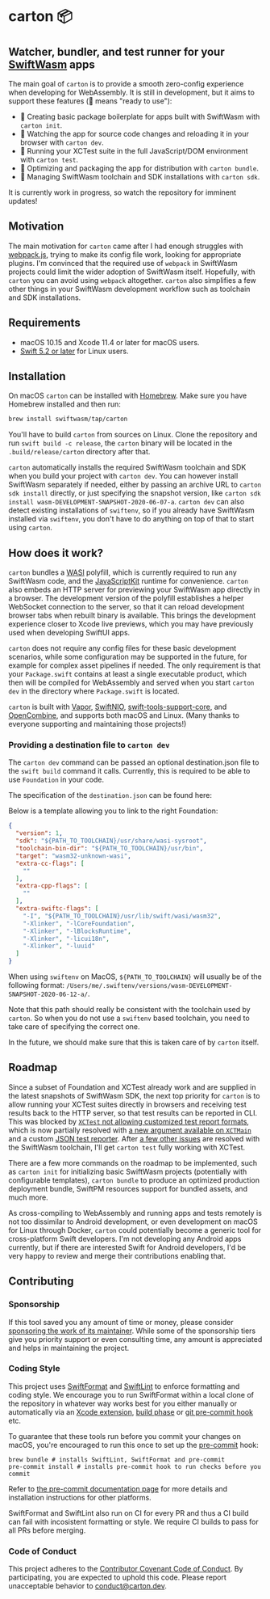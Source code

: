 # carton 📦

## Watcher, bundler, and test runner for your [SwiftWasm](https://swiftwasm.org/) apps

The main goal of `carton` is to provide a smooth zero-config experience when developing for WebAssembly.
It is still in development, but it aims to support these features (🐥 means "ready to use"):

- 🥚 Creating basic package boilerplate for apps built with SwiftWasm with `carton init`.
- 🐥 Watching the app for source code changes and reloading it in your browser with `carton dev`.
- 🐣 Running your XCTest suite in the full JavaScript/DOM environment with `carton test`.
- 🥚 Optimizing and packaging the app for distribution with `carton bundle`.
- 🐥 Managing SwiftWasm toolchain and SDK installations with `carton sdk`.

It is currently work in progress, so watch the repository for imminent updates!

## Motivation

The main motivation for `carton` came after I had enough struggles with [webpack.js](https://webpack.js.org),
trying to make its config file work, looking for appropriate plugins. I'm convinced that the required use of
`webpack` in SwiftWasm projects could limit the wider adoption of SwiftWasm itself. Hopefully, with `carton`
you can avoid using `webpack` altogether. `carton` also simplifies a few other things in your SwiftWasm
development workflow such as toolchain and SDK installations.

## Requirements

- macOS 10.15 and Xcode 11.4 or later for macOS users.
- [Swift 5.2 or later](https://swift.org/download/) for Linux users.

## Installation

On macOS `carton` can be installed with [Homebrew](https://brew.sh/). Make sure you have Homebrew
installed and then run:

```sh
brew install swiftwasm/tap/carton
```

You'll have to build `carton` from sources on Linux. Clone the repository and run
`swift build -c release`, the `carton` binary will be located in the `.build/release/carton`
directory after that.

`carton` automatically installs the required SwiftWasm toolchain and SDK when you build
your project with `carton dev`. You can however install SwiftWasm separately if needed,
either by passing an archive URL to `carton sdk install` directly, or just specifying the snapshot
version, like `carton sdk install wasm-DEVELOPMENT-SNAPSHOT-2020-06-07-a`. `carton dev` can
also detect existing installations of `swiftenv`, so if you already have SwiftWasm installed
via `swiftenv`, you don't have to do anything on top of that to start using `carton`.

## How does it work?

`carton` bundles a [WASI](https://wasi.dev) polyfill, which is currently required to run any SwiftWasm code,
and the [JavaScriptKit](https://github.com/kateinoigakukun/JavaScriptKit/) runtime for convenience.
`carton` also embeds an HTTP server for previewing your SwiftWasm app directly in a browser.
The development version of the polyfill establishes a helper WebSocket connection to the server, so that
it can reload development browser tabs when rebuilt binary is available. This brings the development
experience closer to Xcode live previews, which you may have previously used when developing SwiftUI apps.

`carton` does not require any config files for these basic development scenarios, while some configuration
may be supported in the future, for example for complex asset pipelines if needed. The only requirement
is that your `Package.swift` contains at least a single executable product, which then will be compiled
for WebAssembly and served when you start `carton dev` in the directory where `Package.swift` is located.

`carton` is built with [Vapor](https://vapor.codes/), [SwiftNIO](https://github.com/apple/swift-nio),
[swift-tools-support-core](https://github.com/apple/swift-tools-support-core), and
[OpenCombine](https://github.com/broadwaylamb/OpenCombine), and supports both macOS and Linux. (Many
thanks to everyone supporting and maintaining those projects!)

### Providing a destination file to `carton dev`
The `carton dev` command can be passed an optional destination.json file to the `swift build` command it calls. Currently, this is required to be able to use `Foundation` in your code.

The specification of the `destination.json` can be found here:

Below is a template allowing you to link to the right Foundation:
```json
{
  "version": 1,
  "sdk": "${PATH_TO_TOOLCHAIN}/usr/share/wasi-sysroot",
  "toolchain-bin-dir": "${PATH_TO_TOOLCHAIN}/usr/bin",
  "target": "wasm32-unknown-wasi",
  "extra-cc-flags": [
    ""
  ],
  "extra-cpp-flags": [
    ""
  ],
  "extra-swiftc-flags": [
    "-I", "${PATH_TO_TOOLCHAIN}/usr/lib/swift/wasi/wasm32",
    "-Xlinker", "-lCoreFoundation",
    "-Xlinker", "-lBlocksRuntime",
    "-Xlinker", "-licui18n",
    "-Xlinker", "-luuid"
  ]
}
```

When using `swiftenv` on MacOS, `${PATH_TO_TOOLCHAIN}` will usually be of the following format: `/Users/me/.swiftenv/versions/wasm-DEVELOPMENT-SNAPSHOT-2020-06-12-a/`.

Note that this path should really be consistent with the toolchain used by `carton`. So when you do not use a `swiftenv` based toolchain, you need to take care of specifying the correct one.

In the future, we should make sure that this is taken care of by `carton` itself.

## Roadmap

Since a subset of Foundation and XCTest already work and are supplied in the latest snapshots of
SwiftWasm SDK, the next top priority for `carton` is to allow running your XCTest suites directly in
browsers and receiving test results back to the HTTP server, so that test results can be reported in CLI.
This was blocked by [`XCTest` not allowing customized test report formats](https://bugs.swift.org/browse/SR-8436),
which is now partially resolved with [a new argument available on
`XCTMain`](https://github.com/apple/swift-corelibs-xctest/pull/306) and a custom [JSON test
reporter](https://github.com/MaxDesiatov/XCTestJSONObserver/). After [a few other
issues](https://github.com/swiftwasm/swift/pull/1233) are resolved with the SwiftWasm toolchain, I'll get
`carton test` fully working with XCTest.

There are a few more commands on the roadmap to be implemented, such as `carton init` for initializing
basic SwiftWasm projects (potentially with configurable templates), `carton bundle` to produce an
optimized production deployment bundle, SwiftPM resources support for bundled assets, and much more.

As cross-compiling to WebAssembly and running apps and tests remotely is not too dissimilar to Android
development, or even development on macOS for Linux through Docker, `carton` could potentially become
a generic tool for cross-platform Swift developers. I'm not developing any Android apps currently, but
if there are interested Swift for Android developers, I'd be very happy to review and merge their
contributions enabling that.

## Contributing

### Sponsorship

If this tool saved you any amount of time or money, please consider [sponsoring
the work of its maintainer](https://github.com/sponsors/MaxDesiatov). While some of the
sponsorship tiers give you priority support or even consulting time, any amount is
appreciated and helps in maintaining the project.

### Coding Style

This project uses [SwiftFormat](https://github.com/nicklockwood/SwiftFormat)
and [SwiftLint](https://github.com/realm/SwiftLint) to
enforce formatting and coding style. We encourage you to run SwiftFormat within
a local clone of the repository in whatever way works best for you either
manually or automatically via an [Xcode
extension](https://github.com/nicklockwood/SwiftFormat#xcode-source-editor-extension),
[build phase](https://github.com/nicklockwood/SwiftFormat#xcode-build-phase) or
[git pre-commit
hook](https://github.com/nicklockwood/SwiftFormat#git-pre-commit-hook) etc.

To guarantee that these tools run before you commit your changes on macOS, you're encouraged
to run this once to set up the [pre-commit](https://pre-commit.com/) hook:

```
brew bundle # installs SwiftLint, SwiftFormat and pre-commit
pre-commit install # installs pre-commit hook to run checks before you commit
```

Refer to [the pre-commit documentation page](https://pre-commit.com/) for more details
and installation instructions for other platforms.

SwiftFormat and SwiftLint also run on CI for every PR and thus a CI build can
fail with incosistent formatting or style. We require CI builds to pass for all
PRs before merging.

### Code of Conduct

This project adheres to the [Contributor Covenant Code of
Conduct](https://github.com/swiftwasm/carton/blob/main/CODE_OF_CONDUCT.md).
By participating, you are expected to uphold this code. Please report
unacceptable behavior to conduct@carton.dev.
